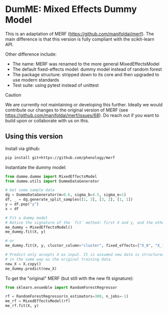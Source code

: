# DumME: Mixed Effects Dummy Model

This is an adaptation of MERF (https://github.com/manifoldai/merf). The main
difference is that this version is fully compliant with the scikit-learn API.

Other difference include:

- The name: MERF was renamed to the more general MixedEffectsModel
- The default fixed-effects model: dummy model instead of random forest
- The package structure: stripped down to its core and then upgraded to use
  modern standards
- Test suite: using pytest instead of unittest

> [!CAUTION]
> We are currently not maintaining or developing this further. Ideally we would
> contribute our changes to the original version of MERF
> (see https://github.com/manifoldai/merf/issues/68).
> Do reach out if you want to build upon or collaborate with us on this.

## Using this version

Install via github:

```bash
pip install git+https://github.com/phenology/merf
```

Instantiate the dummy model:

```python
from dumme.dumme import MixedEffectsModel
from dumme.utils import DummeDataGenerator

# Get some sample data
dg = DummeDataGenerator(m=0.6, sigma_b=4.5, sigma_e=1)
df, _ = dg.generate_split_samples([1, 3], [3, 2], [1, 1])
y = df.pop("y")
x = df

# Fit a dummy model
# Notice the signature of the `fit` method: first X and y, and the other args are optional.
me_dummy = MixedEffectsModel()
me_dummy.fit(X, y)

# or
me_dummy.fit(X, y, cluster_column="cluster", fixed_effects=["X_0", "X_1", "X_2"], random_effects=["Z"])

# Predict only accepts X as input. It is assumed new data is structured
# in the same way as the original training data.
new_X = X.copy()
me_dummy.predict(new_X)
```

To get the "original" MERF (but still with the new fit signature):

```python
from sklearn.ensemble import RandomForestRegressor

rf = RandomForestRegressor(n_estimators=300, n_jobs=-1)
me_rf = MixedEffectsModel(rf)
me_rf.fit(X, y)
```
